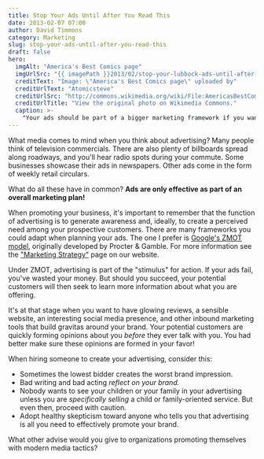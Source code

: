 ```yaml
---
title: Stop Your Ads Until After You Read This
date: 2013-02-07 07:00
author: David Timmons
category: Marketing
slug: stop-your-ads-until-after-you-read-this
draft: false
hero:
  imgAlt: "America's Best Comics page"
  imgUrlSrc: "{{ imagePath }}2013/02/stop-your-lubbock-ads-until-after-you-read-this0.jpg"
  creditText: "Image: \"America's Best Comics page\" uploaded by"
  creditUrlText: "Atomicsteve"
  creditUrlSrc: "http://commons.wikimedia.org/wiki/File:AmericasBestComics2403.jpg"
  creditUrlTitle: "View the original photo on Wikimedia Commons."
  caption: >-
    "Your ads should be part of a bigger marketing framework if you want them to be effective."
---
```


What media comes to mind when you think about advertising? Many people
think of television commercials. There are also plenty of billboards
spread along roadways, and you'll hear radio spots during your commute.
Some businesses showcase their ads in newspapers. Other ads come in the
form of weekly retail circulars.

What do all these have in common? **Ads are only effective as part of an
overall marketing plan!**

When promoting your business, it's important to remember that the
function of advertising is to generate awareness and, ideally, to create
a perceived need among your prospective customers. There are many
frameworks you could adapt when planning your ads. The one I prefer is
[Google's ZMOT model][3], originally developed by Procter & Gamble. For
more information see the ["Marketing Strategy"][4] page on our website.

Under ZMOT, advertising is part of the "stimulus" for action. If your
ads fail, you've wasted your money. But should you succeed, your
potential customers will then seek to learn more information about what
you are offering.

It's at that stage when you want to have glowing reviews, a sensible
website, an interesting social media presence, and other inbound
marketing tools that build gravitas around your brand. Your potential
customers are quickly forming opinions about you *before* they ever talk
with you. You had better make sure these opinions are formed in your
favor!

When hiring someone to create your advertising, consider this:

-   Sometimes the lowest bidder creates the worst brand impression.
-   Bad writing and bad acting *reflect on your brand.*
-   Nobody wants to see your children or your family in your advertising
    unless you are *specifically selling* a child or family-oriented
    service. But even then, proceed with caution.
-   Adopt healthy skepticism toward anyone who tells you that
    advertising is all you need to effectively promote your brand.

What other advise would you give to organizations promoting themselves
with modern media tactics?


[3]: https://www.thinkwithgoogle.com/marketing-resources/micro-moments/2011-winning-zmot-ebook/
  "Click here to read the 'Winning the Zero Moment of Truth' ebook."

[4]: {{rootPath}}/marketing-strategy/
  "Click here to read more about marketing strategy."
